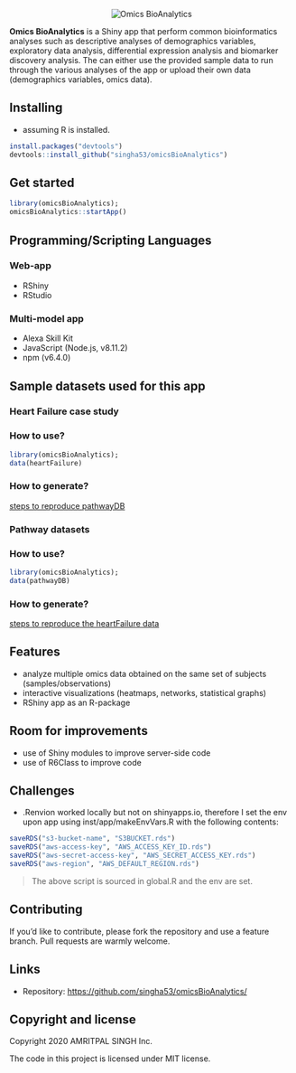 
<p align="center">

<img src="https://github.com/singha53/omicsBioAnalytics/blob/master/inst/extdata/figures/logo.png" width={400} alt="Omics BioAnalytics" />

</p>

**Omics BioAnalytics** is a Shiny app that perform common bioinformatics
analyses such as descriptive analyses of demographics variables,
exploratory data analysis, differential expression analysis and
biomarker discovery analysis. The can either use the provided sample
data to run through the various analyses of the app or upload their own
data (demographics variables, omics data).

## Installing

  - assuming R is installed.

<!-- end list -->

``` r
install.packages("devtools")
devtools::install_github("singha53/omicsBioAnalytics")
```

## Get started

``` r
library(omicsBioAnalytics);
omicsBioAnalytics::startApp()
```

## Programming/Scripting Languages

### Web-app

  - RShiny
  - RStudio

### Multi-model app

  - Alexa Skill Kit
  - JavaScript (Node.js, v8.11.2)
  - npm (v6.4.0)

## Sample datasets used for this app

### Heart Failure case study

### How to use?

``` r
library(omicsBioAnalytics);
data(heartFailure)
```

### How to generate?

[steps to reproduce
pathwayDB](https://github.com/singha53/omicsBioAnalytics/blob/master/inst/extdata/caseStudy/caseStudyData.md)

### Pathway datasets

### How to use?

``` r
library(omicsBioAnalytics);
data(pathwayDB)
```

### How to generate?

[steps to reproduce the heartFailure
data](https://github.com/singha53/omicsBioAnalytics/blob/master/inst/extdata/pathwayDB/pathways.md)

## Features

  - analyze multiple omics data obtained on the same set of subjects
    (samples/observations)
  - interactive visualizations (heatmaps, networks, statistical graphs)
  - RShiny app as an R-package

## Room for improvements

  - use of Shiny modules to improve server-side code
  - use of R6Class to improve code

## Challenges

  - .Renvion worked locally but not on shinyapps.io, therefore I set the
    env upon app using inst/app/makeEnvVars.R with the following
    contents:

<!-- end list -->

``` r
saveRDS("s3-bucket-name", "S3BUCKET.rds")
saveRDS("aws-access-key", "AWS_ACCESS_KEY_ID.rds")
saveRDS("aws-secret-access-key", "AWS_SECRET_ACCESS_KEY.rds")
saveRDS("aws-region", "AWS_DEFAULT_REGION.rds")
```

> The above script is sourced in global.R and the env are set.

## Contributing

If you’d like to contribute, please fork the repository and use a
feature branch. Pull requests are warmly welcome.

## Links

  - Repository: <https://github.com/singha53/omicsBioAnalytics/>

## Copyright and license

Copyright 2020 AMRITPAL SINGH Inc.

The code in this project is licensed under MIT license.
